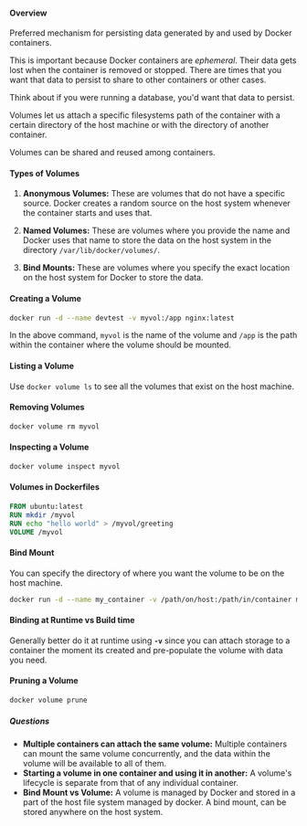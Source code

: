#### Overview

Preferred mechanism for persisting data generated by and used by Docker containers.

This is important because Docker containers are _ephemeral_. Their data gets lost when the container is removed or stopped. There are times that you want that data to persist to share to other containers or other cases.

Think about if you were running a database, you'd want that data to persist.

Volumes let us attach a specific filesystems path of the container with a certain directory of the host machine or with the directory of another container.

Volumes can be shared and reused among containers.

#### Types of Volumes

1. **Anonymous Volumes:** These are volumes that do not have a specific source. Docker creates a random source on the host system whenever the container starts and uses that.
    
2. **Named Volumes:** These are volumes where you provide the name and Docker uses that name to store the data on the host system in the directory `/var/lib/docker/volumes/`.
    
3. **Bind Mounts:** These are volumes where you specify the exact location on the host system for Docker to store the data.


#### Creating a Volume

```bash
docker run -d --name devtest -v myvol:/app nginx:latest
```

In the above command, `myvol` is the name of the volume and `/app` is the path within the container where the volume should be mounted.

#### Listing a Volume

Use `docker volume ls` to see all the volumes that exist on the host machine.

#### Removing Volumes

```bash
docker volume rm myvol
```

#### Inspecting a Volume

```bash
docker volume inspect myvol
```

#### Volumes in Dockerfiles

```dockerfile
FROM ubuntu:latest
RUN mkdir /myvol
RUN echo "hello world" > /myvol/greeting
VOLUME /myvol
```

#### Bind Mount
You can specify the directory of where you want the volume to be on the host machine.

```bash
docker run -d --name my_container -v /path/on/host:/path/in/container my_image
```

#### Binding at Runtime vs Build time
Generally better do it at runtime using **`-v`** since you can attach storage to a container the moment its created and pre-populate the volume with data you need. 

#### Pruning a Volume

```bash
docker volume prune
```

##### Questions
- **Multiple containers can attach the same volume:** Multiple containers can mount the same volume concurrently, and the data within the volume will be available to all of them. 
- **Starting a volume in one container and using it in another:** A volume's lifecycle is separate from that of any individual container.
- **Bind Mount vs Volume:** A volume is managed by Docker and stored in a part of the host file system managed by docker. A bind mount, can be stored anywhere on the host system.


